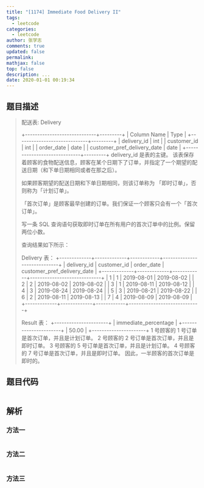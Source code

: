 ```yaml
---
title: "[1174] Immediate Food Delivery II"
tags:
  - leetcode
categories:
  - leetcode
author: 张学志
comments: true
updated: false
permalink:
mathjax: false
top: false
description: ...
date: 2020-01-01 00:19:34
---
```


## 题目描述

> 配送表: Delivery 
> 
> +-----------------------------+---------+
> | Column Name                 | Type    |
> +-----------------------------+---------+
> | delivery_id                 | int     |
> | customer_id                 | int     |
> | order_date                  | date    |
> | customer_pref_delivery_date | date    |
> +-----------------------------+---------+
> delivery_id 是表的主键。
> 该表保存着顾客的食物配送信息，顾客在某个日期下了订单，并指定了一个期望的配送日期（和下单日期相同或者在那之后）。
> 
> 
> 
> 
> 如果顾客期望的配送日期和下单日期相同，则该订单称为 「即时订单」，否则称为「计划订单」。 
> 
> 「首次订单」是顾客最早创建的订单。我们保证一个顾客只会有一个「首次订单」。 
> 
> 写一条 SQL 查询语句获取即时订单在所有用户的首次订单中的比例。保留两位小数。 
> 
> 
> 
> 查询结果如下所示： 
> 
> Delivery 表：
> +-------------+-------------+------------+-----------------------------+
> | delivery_id | customer_id | order_date | customer_pref_delivery_date |
> +-------------+-------------+------------+-----------------------------+
> | 1           | 1           | 2019-08-01 | 2019-08-02                  |
> | 2           | 2           | 2019-08-02 | 2019-08-02                  |
> | 3           | 1           | 2019-08-11 | 2019-08-12                  |
> | 4           | 3           | 2019-08-24 | 2019-08-24                  |
> | 5           | 3           | 2019-08-21 | 2019-08-22                  |
> | 6           | 2           | 2019-08-11 | 2019-08-13                  |
> | 7           | 4           | 2019-08-09 | 2019-08-09                  |
> +-------------+-------------+------------+-----------------------------+
> 
> Result 表：
> +----------------------+
> | immediate_percentage |
> +----------------------+
> | 50.00                |
> +----------------------+
> 1 号顾客的 1 号订单是首次订单，并且是计划订单。
> 2 号顾客的 2 号订单是首次订单，并且是即时订单。
> 3 号顾客的 5 号订单是首次订单，并且是计划订单。
> 4 号顾客的 7 号订单是首次订单，并且是即时订单。
> 因此，一半顾客的首次订单是即时的。
> 
> 

## 题目代码

```cpp

```

## 解析

### 方法一

```cpp

```

### 方法二

```cpp

```

### 方法三

```cpp

```

